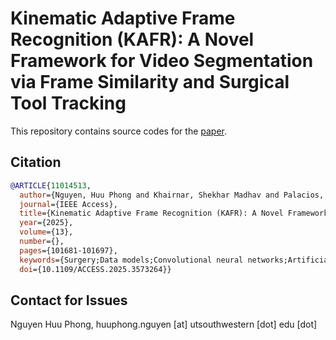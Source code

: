 # Kinematic Adaptive Frame Recognition (KAFR): A Novel Framework for Video Segmentation via Frame Similarity and Surgical Tool Tracking
This repository contains source codes for the [paper](https://ieeexplore.ieee.org/document/11014513).

## Citation
```BibTeX
@ARTICLE{11014513,
  author={Nguyen, Huu Phong and Khairnar, Shekhar Madhav and Palacios, Sofia Garces and Al-Abbas, Amr and Hogg, Melissa E. and Zureikat, Amer H. and Polanco, Patricio M. and Zeh, Herbert J. and Sankaranarayanan, Ganesh},
  journal={IEEE Access}, 
  title={Kinematic Adaptive Frame Recognition (KAFR): A Novel Framework for Video Segmentation via Frame Similarity and Surgical Tool Tracking}, 
  year={2025},
  volume={13},
  number={},
  pages={101681-101697},
  keywords={Surgery;Data models;Convolutional neural networks;Artificial intelligence;Hidden Markov models;Training;Deep learning;Computer architecture;Adaptation models;Accuracy;Adaptive frame recognition;surgical phase segmentation;tool tracking;convolutional neural networks;deep learning},
  doi={10.1109/ACCESS.2025.3573264}}
```

## Contact for Issues
Nguyen Huu Phong, huuphong.nguyen [at] utsouthwestern [dot] edu [dot]</br>

